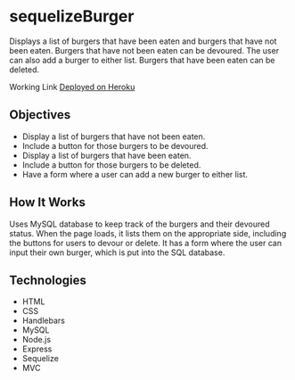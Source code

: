 # sequelizeBurger
Displays a list of burgers that have been eaten and burgers that have not been eaten. Burgers that have not been eaten can be devoured. The user can also add a burger to either list. Burgers that have been eaten can be deleted.

Working Link
[Deployed on Heroku](https://agile-wave-27022.herokuapp.com/)

## Objectives

 - Display a list of burgers that have not been eaten.
 - Include a button for those burgers to be devoured.
 - Display a list of burgers that have been eaten.
 - Include a button for those burgers to be deleted.
 - Have a form where a user can add a new burger to either list.
 
## How It Works
Uses MySQL database to keep track of the burgers and their devoured status. When the page loads, it lists them on the appropriate side, including the buttons for users to devour or delete. It has a form where the user can input their own burger, which is put into the SQL database.

## Technologies

 - HTML
 - CSS
 - Handlebars
 - MySQL
 - Node.js
 - Express
 - Sequelize
 - MVC
